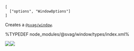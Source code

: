 
```## Window => string
[
  ["options", "WindowOptions"]
]
```

Creates a [`@svag/window`](https://github.com/svagco/window).

%TYPEDEF node_modules/@svag/window/types/index.xml%

<img src="https://raw.github.com/svagco/svag/master/images/no-shadow.svg?sanitize=true"><img src="https://raw.github.com/svagco/svag/master/images/window.svg?sanitize=true">
